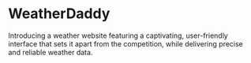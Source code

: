 # WeatherDaddy
 Introducing a weather website featuring a captivating, user-friendly interface that sets it apart from the competition, while delivering precise and reliable weather data.

